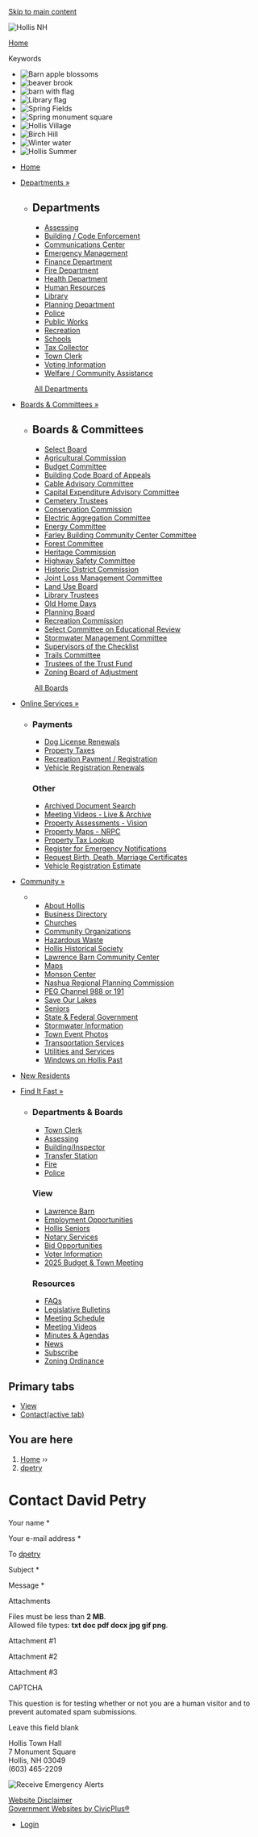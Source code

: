 [Skip to main content](https://www.hollisnh.org/user/46/contact/)

![Hollis NH](https://www.hollisnh.org/sites/all/themes/custom/sites/hollisnh/vts_hollisnh/logo.png)

[Home](https://www.hollisnh.org)

Keywords

- ![Barn apple blossoms](https://www.hollisnh.org/sites/g/files/vyhlif3271/f/styles/custom_masthead_slideshow/public/galleries/barn_apple_blossoms_-_christopher_otte_6.jpg?itok=CcZAPIoJ "photo by Christopher Otte")
- ![beaver brook](https://www.hollisnh.org/sites/g/files/vyhlif3271/f/styles/custom_masthead_slideshow/public/galleries/beaver_brook2-bob_heyer_1.jpg?itok=fJFtoCtS "photo by Bob Heyer")
- ![barn with flag](https://www.hollisnh.org/sites/g/files/vyhlif3271/f/styles/custom_masthead_slideshow/public/galleries/flag_barn2_2.jpg?itok=aZN1Xkih "barn with flag")
- ![Library flag](https://www.hollisnh.org/sites/g/files/vyhlif3271/f/styles/custom_masthead_slideshow/public/galleries/flag_library_0.jpg?itok=NYu_0BNP "Library flag")
- ![Spring Fields](https://www.hollisnh.org/sites/g/files/vyhlif3271/f/styles/custom_masthead_slideshow/public/galleries/spring_fields_-_christopher_otte_0.jpg?itok=Av2yHVwf "photo by Christopher Otte")
- ![Spring monument square](https://www.hollisnh.org/sites/g/files/vyhlif3271/f/styles/custom_masthead_slideshow/public/galleries/spring_monument_square_2-_christopher_otte_0.jpg?itok=6wY2TlVc "photo by Christopher Otte")
- ![Hollis Village](https://www.hollisnh.org/sites/g/files/vyhlif3271/f/styles/custom_masthead_slideshow/public/galleries/hollis_village_-_bill_hebden_5.jpg?itok=oQ06i1nP "photo by Bill Hebden")
- ![Birch Hill](https://www.hollisnh.org/sites/g/files/vyhlif3271/f/styles/custom_masthead_slideshow/public/galleries/birch_hill_3.jpg?itok=u4LK-8q0 "Birch Hill")
- ![Winter water](https://www.hollisnh.org/sites/g/files/vyhlif3271/f/styles/custom_masthead_slideshow/public/galleries/winter-water.jpg?itok=HETjn4gE "Winter water")
- ![Hollis Summer](https://www.hollisnh.org/sites/g/files/vyhlif3271/f/styles/custom_masthead_slideshow/public/galleries/hollissummer_-_bill_hebden_4.jpg?itok=Z24wKxCi "photo by Bill Hebden")

<!--THE END-->

- [Home](https://www.hollisnh.org)
- [Departments »](https://www.hollisnh.org/departments)
  
  - ## Departments
    
    - [Assessing](https://www.hollisnh.org/assessing)
    - [Building / Code Enforcement](https://www.hollisnh.org/building-code-enforcement)
    - [Communications Center](https://www.hollisnh.org/communications-center)
    - [Emergency Management](https://www.hollisnh.org/emergency-management)
    - [Finance Department](https://www.hollisnh.org/finance-department)
    - [Fire Department](https://www.hollisnh.org/fire)
    
    <!--THE END-->
    
    - [Health Department](https://www.hollisnh.org/health-department)
    - [Human Resources](https://www.hollisnh.org/human-resources)
    - [Library](https://www.hollisnh.org/library)
    - [Planning Department](https://www.hollisnh.org/planning-department)
    - [Police](https://www.hollisnh.org/police)
    - [Public Works](https://www.hollisnh.org/public-works)
    - [Recreation](https://www.hollisnh.org/recreation)
    - [Schools](https://www.hollisnh.org/schools)
    
    <!--THE END-->
    
    - [Tax Collector](https://www.hollisnh.org/tax-collector)
    - [Town Clerk](https://www.hollisnh.org/town-clerk)
    - [Voting Information](https://www.hollisnh.org/town-clerk/pages/elections-and-voter-information)
    - [Welfare / Community Assistance](https://www.hollisnh.org/welfare-community-assistance)
    
     [All Departments](https://www.hollisnh.org/departments)
- [Boards &amp; Committees »](https://www.hollisnh.org/boards)
  
  - ## Boards &amp; Committees
    
    - [Select Board](https://www.hollisnh.org/select-board)
    - [Agricultural Commission](https://www.hollisnh.org/agricultural-commission)
    - [Budget Committee](https://www.hollisnh.org/budget-committee)
    - [Building Code Board of Appeals](https://www.hollisnh.org/building-code-board-appeals)
    - [Cable Advisory Committee](https://www.hollisnh.org/cable-advisory-committee)
    - [Capital Expenditure Advisory Committee](https://www.hollisnh.org/capital-expenditure-advisory-committee)
    - [Cemetery Trustees](https://www.hollisnh.org/cemetery-trustees)
    - [Conservation Commission](https://www.hollisnh.org/conservation-commission)
    - [Electric Aggregation Committee](https://www.hollisnh.org/electric-aggregation-committee)
    - [Energy Committee](https://www.hollisnh.org/energy-committee)
    
    <!--THE END-->
    
    - [Farley Building Community Center Committee](https://www.hollisnh.org/farley-building-community-center-committee)
    - [Forest Committee](https://www.hollisnh.org/forest-committee)
    - [Heritage Commission](https://www.hollisnh.org/heritage-commission)
    - [Highway Safety Committee](https://www.hollisnh.org/highway-safety-committee)
    - [Historic District Commission](https://www.hollisnh.org/historic-district-commission)
    - [Joint Loss Management Committee](https://www.hollisnh.org/joint-loss-management-committee)
    - [Land Use Board](https://www.hollisnh.org/land-use-board)
    - [Library Trustees](https://www.hollisnh.org/library-trustees)
    - [Old Home Days](https://www.hollisnh.org/old-home-days)
    - [Planning Board](https://www.hollisnh.org/planning-board)
    
    <!--THE END-->
    
    - [Recreation Commission](https://www.hollisnh.org/recreation-commission)
    - [Select Committee on Educational Review](https://www.hollisnh.org/select-committee-educational-review)
    - [Stormwater Management Committee](https://www.hollisnh.org/stormwater-management-committee)
    - [Supervisors of the Checklist](https://www.hollisnh.org/supervisors-checklist)
    - [Trails Committee](https://www.hollisnh.org/trails-committee)
    - [Trustees of the Trust Fund](https://www.hollisnh.org/trustees-trust-funds)
    - [Zoning Board of Adjustment](https://www.hollisnh.org/zoning-board-adjustment)
    
     [All Boards](https://www.hollisnh.org/boards)
- [Online Services »](https://www.hollisnh.org/home/pages/online-services)
  
  - ### Payments
    
    - [Dog License Renewals](https://pay.eb2gov.com/Service/DogLicensing/684?towncode=626&groupname=&source=DL&towncodemasterid=254)
    - [Property Taxes](https://hollis.nhtaxkiosk.com)
    - [Recreation Payment / Registration](https://www.sportsmanager.us/PublicLinks/OnlineRegistration.asp?Org=548&Link=8562)
    - [Vehicle Registration Renewals](https://pay.eb2gov.com/Service/ERegistration/80?towncode=626&groupname=&source=MV&towncodemasterid=254)
    
    ### Other
    
    - [Archived Document Search](https://www.hollisnh.org/forms-documents/pages/archived-document-search)
    - [Meeting Videos - Live &amp; Archive](https://townhallstreams.com/locations/hollis-nh)
    - [Property Assessments - Vision](https://gis.vgsi.com/HollisNH/Default.aspx)
    - [Property Maps - NRPC](https://nrpcnh.mapgeo.io)
    - [Property Tax Lookup](https://hollis.nhtaxkiosk.com)
    - [Register for Emergency Notifications](https://www.hollisnh.org/police/community-services/pages/emergency-alerts)
    - [Request Birth, Death, Marriage Certificates](https://pay.eb2gov.com/Service/VitalRecordRequest/407?towncode=626&groupname=&source=VR&towncodemasterid=254)
    - [Vehicle Registration Estimate](https://pay.eb2gov.com/Service/ERegEstimate/1163?towncode=626&source=ME&towncodemasterid=254)
- [Community »](https://www.hollisnh.org/community)
  
  - - [About Hollis](https://www.hollisnh.org/community/pages/about-hollis)
    - [Business Directory](https://www.hollisnh.org/community/pages/business-directory)
    - [Churches](https://www.hollisnh.org/community/pages/churches)
    - [Community Organizations](https://www.hollisnh.org/community/pages/community-organizations)
    - [Hazardous Waste](https://www.hollisnh.org/public-works/pages/household-hazardous-waste-collections)
    - [Hollis Historical Society](https://www.hollishistoricalsociety.org)
    - [Lawrence Barn Community Center](https://www.hollisnh.org/lawrence-barn-community-center)
    
    <!--THE END-->
    
    - [Maps](https://www.hollisnh.org/forms-documents/pages/maps)
    - [Monson Center](https://www.windowsonhollispast.com/placesToVisit/index.html)
    - [Nashua Regional Planning Commission](https://www.nashuarpc.org)
    - [PEG Channel 988 or 191](https://www.hollisnh.org/peg-channel-12-or-191)
    - [Save Our Lakes](https://www.hollisnh.org/community/pages/save-our-lakes)
    - [Seniors](https://www.hollisnh.org/seniors)
    - [State &amp; Federal Government](https://www.hollisnh.org/community/pages/state-federal-government)
    
    <!--THE END-->
    
    - [Stormwater Information](https://www.hollisnh.org/public-works/pages/stormwater-information)
    - [Town Event Photos](https://www.hollisnh.org/community/pages/town-event-photos)
    - [Transportation Services](https://www.hollisnh.org/community/pages/transportation-services)
    - [Utilities and Services](https://www.hollisnh.org/community/pages/utilities-and-services)
    - [Windows on Hollis Past](https://www.windowsonhollispast.com)
- [New Residents](https://www.hollisnh.org/new-residents)
- [Find It Fast »](https://www.hollisnh.org/where)
  
  - ### Departments &amp; Boards
    
    - [Town Clerk](https://www.hollisnh.org/town-clerk)
    - [Assessing](https://www.hollisnh.org/assessing)
    - [Building/Inspector](https://www.hollisnh.org/building-code-enforcement)
    - [Transfer Station](https://www.hollisnh.org/public-works/transfer-station-10-rocky-pond-road)
    - [Fire](https://www.hollisnh.org/fire)
    - [Police](https://www.hollisnh.org/police)
    
    ### View
    
    - [Lawrence Barn](https://www.hollisnh.org/lawrence-barn-community-center)
    - [Employment Opportunities](https://www.hollisnh.org/home/pages/employment-opportunities)
    - [Hollis Seniors](https://www.hollisnh.org/seniors)
    - [Notary Services](https://www.hollisnh.org/new-residents/faq/where-can-i-have-something-notarized)
    - [Bid Opportunities](https://www.hollisnh.org/finance-department/pages/bid-opportunities)
    - [Voter Information](https://www.hollisnh.org/town-clerk/pages/elections-and-voter-information)
    - [2025 Budget &amp; Town Meeting](https://www.hollisnh.org/budget-town-meeting)
    
    ### Resources
    
    - [FAQs](https://www.hollisnh.org/faqs)
    - [Legislative Bulletins](https://www.nhmunicipal.org/legislative-bulletins)
    - [Meeting Schedule](https://www.hollisnh.org/node/1143/events/month)
    - [Meeting Videos](https://townhallstreams.com/towns/hollis_nh)
    - [Minutes &amp; Agendas](https://www.hollisnh.org/minutes-and-agendas)
    - [News](https://www.hollisnh.org/node/1/news)
    - [Subscribe](https://www.hollisnh.org/subscribe)
    - [Zoning Ordinance](https://www.hollisnh.org/planning-department/files/2020-zoning-ordinance)

## Primary tabs

- [View](https://www.hollisnh.org/users/dpetry)
- [Contact(active tab)](https://www.hollisnh.org/user/46/contact)

## You are here

1. [Home](https://www.hollisnh.org) ››
2. [dpetry](https://www.hollisnh.org/users/dpetry)

# Contact David Petry

Your name *

Your e-mail address *

To [dpetry](https://www.hollisnh.org/users/dpetry "View user profile.")

Subject *

Message *

Attachments

Files must be less than **2 MB**.  
Allowed file types: **txt doc pdf docx jpg gif png**.

Attachment #1

Attachment #2

Attachment #3

CAPTCHA

This question is for testing whether or not you are a human visitor and to prevent automated spam submissions.

Leave this field blank

Hollis Town Hall  
7 Monument Square  
Hollis, NH 03049  
(603) 465-2209

![Receive Emergency Alerts](https://www.hollisnh.org/sites/g/files/vyhlif3271/f/imce/alerts.png)

[Website Disclaimer](https://www.hollisnh.org/home/pages/website-disclaimer-privacy-policy)  
[Government Websites by CivicPlus®](https://www.vt-s.net)

- [Login](https://www.hollisnh.org/user/login?current=user%2F46%2Fcontact)